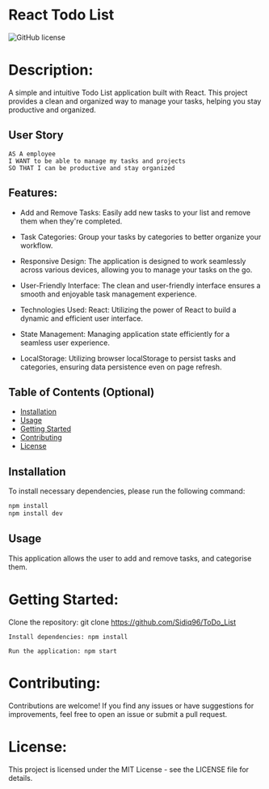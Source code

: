 # React Todo List
![GitHub license](https://img.shields.io/badge/license-MIT-blue.svg)
# Description:
A simple and intuitive Todo List application built with React. This project provides a clean and organized way to manage your tasks, helping you stay productive and organized.

## User Story
```
AS A employee
I WANT to be able to manage my tasks and projects
SO THAT I can be productive and stay organized
```
## Features:

* Add and Remove Tasks: Easily add new tasks to your list and remove them when they're completed.

* Task Categories: Group your tasks by categories to better organize your workflow.

* Responsive Design: The application is designed to work seamlessly across various devices, allowing you to manage your tasks on the go.

* User-Friendly Interface: The clean and user-friendly interface ensures a smooth and enjoyable task management experience.

* Technologies Used:
React: Utilizing the power of React to build a dynamic and efficient user interface.

* State Management: Managing application state efficiently for a seamless user experience.

* LocalStorage: Utilizing browser localStorage to persist tasks and categories, ensuring data persistence even on page refresh.

## Table of Contents (Optional)
- [Installation](#installation)
- [Usage](#usage)
- [Getting Started](#getting-started)
- [Contributing](#contributing)
- [License](#license)

## Installation

To install necessary dependencies, please run the following command: 

```bash
npm install 
npm install dev
```
## Usage
This application allows the user to add and remove tasks, and categorise them.

# Getting Started:
Clone the repository: git clone https://github.com/Sidiq96/ToDo_List

`
Install dependencies: npm install
`

`Run the application: npm start`

# Contributing:
Contributions are welcome! If you find any issues or have suggestions for improvements, feel free to open an issue or submit a pull request.

# License:
This project is licensed under the MIT License - see the LICENSE file for details.